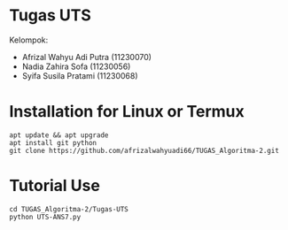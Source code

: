 # Tugas UTS
Kelompok:

 * Afrizal Wahyu Adi Putra    (11230070)
 * Nadia Zahira Sofa          (11230056)
 * Syifa Susila Pratami (11230068)

# Installation for Linux or Termux

  ```
  apt update && apt upgrade
  apt install git python
  git clone https://github.com/afrizalwahyuadi66/TUGAS_Algoritma-2.git
  ```

# Tutorial Use
  
  ```
  cd TUGAS_Algoritma-2/Tugas-UTS
  python UTS-ANS7.py
  ```
